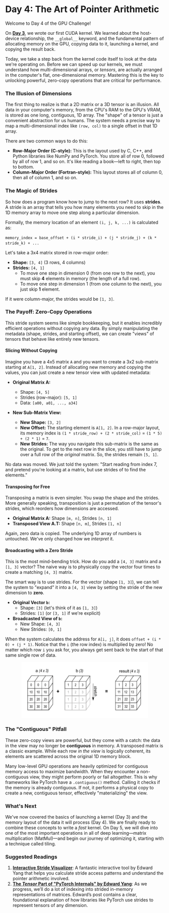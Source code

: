 # Day 4: The Art of Pointer Arithmetic

Welcome to Day 4 of the GPU Challenge!

On [**Day 3**](./day-3.md), we wrote our first CUDA kernel. We learned about the host-device relationship, the `__global__` keyword, and the fundamental pattern of allocating memory on the GPU, copying data to it, launching a kernel, and copying the result back.

Today, we take a step back from the kernel code itself to look at the data we're operating on. Before we can speed up our kernels, we must understand how multi-dimensional arrays, or *tensors*, are actually arranged in the computer's flat, one-dimensional memory. Mastering this is the key to unlocking powerful, zero-copy operations that are critical for performance.

### The Illusion of Dimensions

The first thing to realize is that a 2D matrix or a 3D tensor is an illusion. All data in your computer's memory, from the CPU's RAM to the GPU's VRAM, is stored as one long, contiguous, 1D array. The "shape" of a tensor is just a convenient abstraction for us humans. The system needs a precise way to map a multi-dimensional index like `(row, col)` to a single offset in that 1D array.

There are two common ways to do this:

*   **Row-Major Order (C-style):** This is the layout used by C, C++, and Python libraries like NumPy and PyTorch. You store all of row 0, followed by all of row 1, and so on. It's like reading a book—left to right, then top to bottom.
*   **Column-Major Order (Fortran-style):** This layout stores all of column 0, then all of column 1, and so on.

### The Magic of Strides

So how does a program know how to jump to the next row? It uses **strides**. A stride is an array that tells you how many elements you need to skip in the 1D memory array to move one step along a particular dimension.

Formally, the memory location of an element `(i, j, k, ...)` is calculated as:

`memory_index = base_offset + (i * stride_i) + (j * stride_j) + (k * stride_k) + ...`

Let's take a 3x4 matrix stored in row-major order:
*   **Shape:** `[3, 4]` (3 rows, 4 columns)
*   **Strides:** `[4, 1]`
    *   To move one step in dimension 0 (from one row to the next), you must skip **4** elements in memory (the length of a full row).
    *   To move one step in dimension 1 (from one column to the next), you just skip **1** element.

If it were column-major, the strides would be `[1, 3]`.

### The Payoff: Zero-Copy Operations

This stride system seems like simple bookkeeping, but it enables incredibly efficient operations without copying any data. By simply manipulating the metadata (shape, strides, and starting offset), we can create "views" of tensors that behave like entirely new tensors.

#### Slicing Without Copying

Imagine you have a 4x5 matrix `A` and you want to create a 3x2 sub-matrix starting at `A[1, 2]`. Instead of allocating new memory and copying the values, you can just create a new tensor view with updated metadata:

*   **Original Matrix A:**
    *   Shape: `[4, 5]`
    *   Strides (row-major): `[5, 1]`
    *   Data: `[a00, a01, ..., a34]`

*   **New Sub-Matrix View:**
    *   **New Shape:** `[3, 2]`
    *   **New Offset:** The starting element is `A[1, 2]`. In a row-major layout, its memory index is `(1 * stride_row) + (2 * stride_col)` = `(1 * 5) + (2 * 1)` = `7`.
    *   **New Strides:** The way you navigate this sub-matrix is the same as the original. To get to the next row in the slice, you still have to jump over a full row of the *original* matrix. So, the strides remain `[5, 1]`.

No data was moved. We just told the system: "Start reading from index 7, and pretend you're looking at a matrix, but use strides of to find the elements."

#### Transposing for Free

Transposing a matrix is even simpler. You swap the shape and the strides. More generally speaking, transposition is just a permutation of the tensor's strides, which reorders how dimensions are accessed.

*   **Original Matrix A:** Shape `[m, n]`, Strides `[n, 1]`
*   **Transposed View A.T:** Shape `[n, m]`, Strides `[1, n]`

Again, zero data is copied. The underlying 1D array of numbers is untouched. We've only changed how we *interpret* it.

#### Broadcasting with a Zero Stride

This is the most mind-bending trick. How do you add a `[4, 3]` matrix and a `[1, 3]` vector? The naive way is to physically copy the vector four times to create a matching `[4, 3]` matrix.

The smart way is to use strides. For the vector (shape `[1, 3]`), we can tell the system to "expand" it into a `[4, 3]` view by setting the stride of the new dimension to **zero**.

*   **Original Vector `b`:**
    *   Shape: `[3]` (let's think of it as `[1, 3]`)
    *   Strides: `[1]` (or `[3, 1]` if we're explicit)
*   **Broadcasted View of `b`:**
    *   New Shape: `[4, 3]`
    *   New Strides: `[0, 1]`

When the system calculates the address for `A[i, j]`, it does `offset + (i * 0) + (j * 1)`. Notice that the `i` (the row index) is multiplied by zero! No matter which row `i` you ask for, you always get sent back to the start of that same single row of data.

<div align="center">
<img src="assets/day-4-0.jpeg" alt="Visualization of broadcasting a vector to match a matrix using a zero stride." width="400"/>
</div>

### The "Contiguous" Pitfall

These zero-copy views are powerful, but they come with a catch: the data in the view may no longer be **contiguous** in memory. A transposed matrix is a classic example. While each row *in the view* is logically coherent, its elements are scattered across the original 1D memory block.

Many low-level GPU operations are heavily optimized for contiguous memory access to maximize bandwidth. When they encounter a non-contiguous view, they might perform poorly or fail altogether. This is why frameworks like PyTorch have a `.contiguous()` method. Calling it checks if the memory is already contiguous. If not, it performs a physical copy to create a new, contiguous tensor, effectively "materializing" the view.

### What's Next

We've now covered the basics of launching a kernel (Day 3) and the memory layout of the data it will process (Day 4). We are finally ready to combine these concepts to write a *fast* kernel. On Day 5, we will dive into one of the most important operations in all of deep learning—matrix multiplication (MatMul)—and begin our journey of optimizing it, starting with a technique called tiling.

### Suggested Readings

1.  [**Interactive Stride Visualizer**](https://ezyang.github.io/stride-visualizer/index.html): A fantastic interactive tool by Edward Yang that helps you calculate stride access patterns and understand the pointer arithmetic involved.
2.  [**The *Tensor* Part of "PyTorch Internals" by Edward Yang**](https://blog.ezyang.com/2019/05/pytorch-internals/): As we progress, we’ll do a lot of indexing into strided in-memory representations of matrices. Edward’s post contains a clear, foundational explanation of how libraries like PyTorch use strides to represent tensors of any dimension.